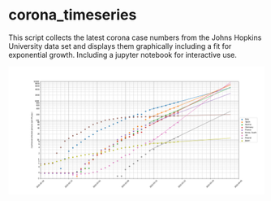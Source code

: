# corona_timeseries

This script collects the latest corona case numbers from the Johns Hopkins
University data set and displays them graphically including a fit for exponential growth.
Including a jupyter notebook for interactive use.

![](output.png)
